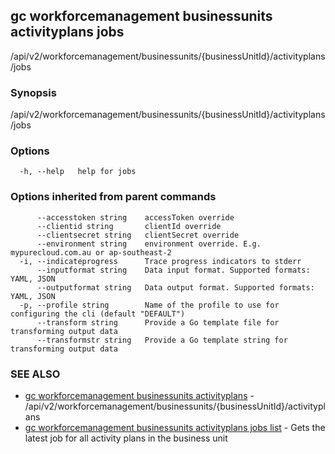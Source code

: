 ## gc workforcemanagement businessunits activityplans jobs

/api/v2/workforcemanagement/businessunits/{businessUnitId}/activityplans/jobs

### Synopsis

/api/v2/workforcemanagement/businessunits/{businessUnitId}/activityplans/jobs

### Options

```
  -h, --help   help for jobs
```

### Options inherited from parent commands

```
      --accesstoken string    accessToken override
      --clientid string       clientId override
      --clientsecret string   clientSecret override
      --environment string    environment override. E.g. mypurecloud.com.au or ap-southeast-2
  -i, --indicateprogress      Trace progress indicators to stderr
      --inputformat string    Data input format. Supported formats: YAML, JSON
      --outputformat string   Data output format. Supported formats: YAML, JSON
  -p, --profile string        Name of the profile to use for configuring the cli (default "DEFAULT")
      --transform string      Provide a Go template file for transforming output data
      --transformstr string   Provide a Go template string for transforming output data
```

### SEE ALSO

* [gc workforcemanagement businessunits activityplans](gc_workforcemanagement_businessunits_activityplans.html)	 - /api/v2/workforcemanagement/businessunits/{businessUnitId}/activityplans
* [gc workforcemanagement businessunits activityplans jobs list](gc_workforcemanagement_businessunits_activityplans_jobs_list.html)	 - Gets the latest job for all activity plans in the business unit


